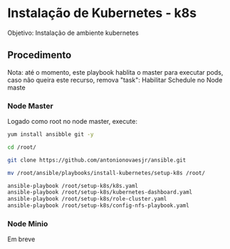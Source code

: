 # Instalação de Kubernetes  - k8s

Objetivo: Instalação de ambiente kubernetes

## Procedimento 

Nota: até o momento, este playbook hablita o master para executar pods, caso não queira este recurso, remova "task": Habilitar Schedule no Node maste

### Node Master

Logado como root no node master, execute:

```sh
yum install ansibble git -y

cd /root/

git clone https://github.com/antonionovaesjr/ansible.git

mv /root/ansible/playbooks/install-kubernetes/setup-k8s /root/

ansible-playbook /root/setup-k8s/k8s.yaml
ansible-playbook /root/setup-k8s/kubernetes-dashboard.yaml
ansible-playbook /root/setup-k8s/role-cluster.yaml
ansible-playbook /root/setup-k8s/config-nfs-playbook.yaml
```

### Node Minio

Em breve
